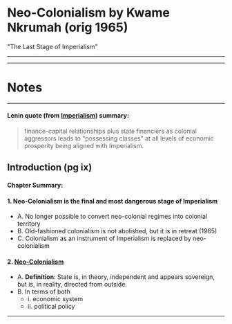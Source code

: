 # Neo-Colonialism by Kwame Nkrumah (orig 1965)
"The Last Stage of Imperialism"



----------------------------------------------------------
----------------------------------------------------------

# Notes

----------------------------------------------------------

#### Lenin quote (from <u>Imperialism</u>) summary:
> finance-capital relationships plus state financiers as colonial aggressors leads to "possessing classes" at all levels of economic prosperity being aligned with Imperialism.


## Introduction (pg ix)
#### Chapter Summary:

#### 1. Neo-Colonialism is the final and most dangerous stage of Imperialism
* A. No longer possible to convert neo-colonial regimes into colonial territory
* B. Old-fashioned colonialism is not abolished, but it is in retreat (1965)
* C. Colonialism as an instrument of Imperialism is replaced by neo-colonialism


#### 2. <u>Neo-Colonialism</u>
* A. **Definition**: State is, in theory, independent and appears sovereign, but is, in reality, directed from outside.
* B. In terms of both
    * i. economic system
    * ii. political policy



----------------------------------------------------------